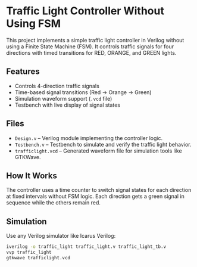 # Traffic Light Controller Without Using FSM

This project implements a simple traffic light controller in Verilog without using a Finite State Machine (FSM). It controls traffic signals for four directions with timed transitions for RED, ORANGE, and GREEN lights.

## Features
- Controls 4-direction traffic signals
- Time-based signal transitions (Red → Orange → Green)
- Simulation waveform support (`.vcd` file)
- Testbench with live display of signal states

## Files
- `Design.v` – Verilog module implementing the controller logic.
- `Testbench.v` – Testbench to simulate and verify the traffic light behavior.
- `trafficlight.vcd` – Generated waveform file for simulation tools like GTKWave.

## How It Works
The controller uses a time counter to switch signal states for each direction at fixed intervals without FSM logic. Each direction gets a green signal in sequence while the others remain red.

## Simulation
Use any Verilog simulator like Icarus Verilog:
```bash
iverilog -o traffic_light traffic_light.v traffic_light_tb.v
vvp traffic_light
gtkwave trafficlight.vcd
